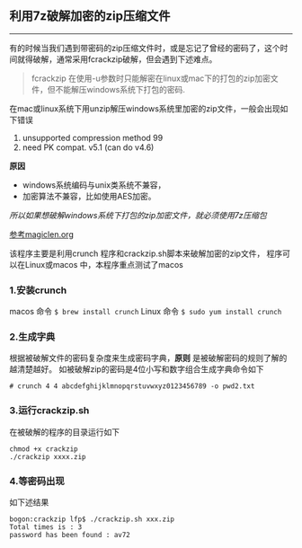 ## 利用7z破解加密的zip压缩文件
---

有的时候当我们遇到带密码的zip压缩文件时，或是忘记了曾经的密码了，这个时间就得破解，通常采用fcrackzip破解，但会遇到下述难点。

> fcrackzip 在使用-u参数时只能解密在linux或mac下的打包的zip加密文件，但不能解压windows系统下打包的密码.

在mac或linux系统下用unzip解压windows系统里加密的zip文件，一般会出现如下错误
1. unsupported compression method 99
2. need PK compat. v5.1 (can do v4.6)

**原因**

- windows系统编码与unix类系统不兼容，
- 加密算法不兼容，比如使用AES加密。

*所以如果想破解windows系统下打包的zip加密文件，就必须使用7z压缩包*

[参考magiclen.org](https://magiclen.org/linux-unzip/)

该程序主要是利用crunch 程序和crackzip.sh脚本来破解加密的zip文件， 程序可以在Linux或macos 中，本程序重点测试了macos

### 1.安装crunch

macos 命令 `$ brew install crunch` 
Linux  命令 `$ sudo yum install crunch`

### 2.生成字典

根据被破解文件的密码复杂度来生成密码字典，**原则** 是被破解密码的规则了解的越清楚越好。
如被破解zip的密码是4位小写和数字组合生成字典命令如下

`# crunch 4 4 abcdefghijklmnopqrstuvwxyz0123456789 -o pwd2.txt`

### 3.运行crackzip.sh 

在被破解的程序的目录运行如下

```shell
chmod +x crackzip
./crackzip xxxx.zip
```

### 4.等密码出现
如下述结果

```shell
bogon:crackzip lfp$ ./crackzip.sh xxx.zip 
Total times is : 3
password has been found : av72
```
